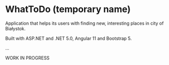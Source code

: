 # WhatToDo (temporary name)
Application that helps its users with finding new, interesting places in city of Białystok.

Built with ASP.NET and .NET 5.0, Angular 11 and Bootstrap 5. 

...

WORK IN PROGRESS
